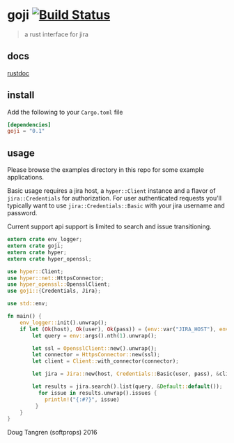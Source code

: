 # goji [![Build Status](https://travis-ci.org/softprops/goji.svg?branch=master)](https://travis-ci.org/softprops/goji)

> a rust interface for jira

## docs

[rustdoc](https://softprops.github.io/goji)

## install

Add the following to your `Cargo.toml` file

```toml
[dependencies]
goji = "0.1"
```

## usage

Please browse the examples directory in this repo for some example applications.

Basic usage requires a jira host, a `hyper::Client` instance and a flavor of `jira::Credentials` for authorization. For user authenticated requests you'll typically want to use `jira::Credentials::Basic` with your jira username and password.

Current support api support is limited to search and issue transitioning.

```rust
extern crate env_logger;
extern crate goji;
extern crate hyper;
extern crate hyper_openssl;

use hyper::Client;
use hyper::net::HttpsConnector;
use hyper_openssl::OpensslClient;
use goji::{Credentials, Jira};

use std::env;

fn main() {
    env_logger::init().unwrap();
    if let (Ok(host), Ok(user), Ok(pass)) = (env::var("JIRA_HOST"), env::var("JIRA_USER"), env::var("JIRA_PASS")) {
        let query = env::args().nth(1).unwrap();

        let ssl = OpensslClient::new().unwrap();
        let connector = HttpsConnector::new(ssl);
        let client = Client::with_connector(connector);

        let jira = Jira::new(host, Credentials::Basic(user, pass), &client);

        let results = jira.search().list(query, &Default::default());
          for issue in results.unwrap().issues {
            println!("{:#?}", issue)
         }
    }
}
```

Doug Tangren (softprops) 2016
